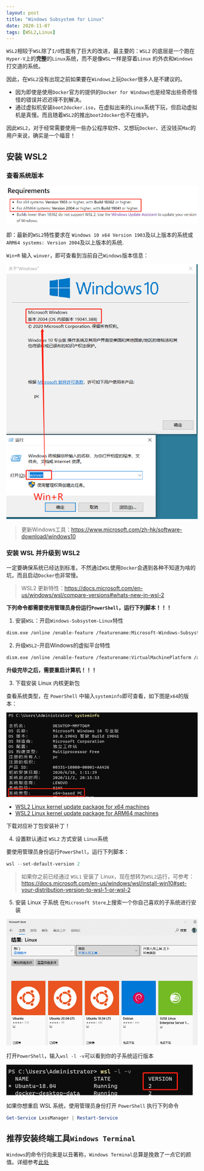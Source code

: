 ```yaml
---
layout: post
title: "Windows Subsystem for Linux"
date: 2020-11-07
tags: [WSL2,Linux]
---
```


`WSL2`相较于`WSL`除了`I/O`性能有了巨大的改进，最主要的：`WSL2` 的底层是一个跑在`Hyper-V`上的**完整**的`Linux`系统，而不是像`WSL`一样是穿着`Linux` 的外衣和`Windows`打交道的系统。

因此，在`WSL2`没有出现之前如果要在`Windows`上玩`Docker`很多人是不建议的。
- 因为即使是使用`Docker`官方的提供的`Docker for Windows`也是经常出些奇奇怪怪的错误并迟迟得不到解决。
- 通过虚拟机安装`boot2docker.iso`，在虚拟出来的`Linux`系统下玩，但启动虚拟机是真慢。而且随着`WSL2`的推出`boot2docker`也不在维护。

因此`WSL2`，对于经常需要使用一些办公程序软件、又想玩`Docker`、还没钱买`Mac`的用户来说，确实是一个福音！


## 安装 WSL2

### 查看系统版本

![Update to WSL2 Requirements](/images/article/wsl-os-requirements.png)

即：最新的`WSL2`特性要求在 `Windows 10 x64 Version 1903`及以上版本的系统或`ARM64 systems: Version 2004`及以上版本的系统.

`Win+R` 输入 `winver`，即可查看到当前自己`Windows`版本信息：

![winver](/images/article/winver.png)

> 更新Windows工具：https://www.microsoft.com/zh-hk/software-download/windows10

### 安装 WSL 并升级到 WSL2

一定要确保系统已经达到标准，不然通过`WSL`使用`Docker`会遇到各种不知道为啥的坑，而且启动`Docker`也非常慢。
> WSL2 更新特性：https://docs.microsoft.com/en-us/windows/wsl/compare-versions#whats-new-in-wsl-2

**下列命令都需要使用管理员身份运行`PowerShell`，运行下列脚本！！！**
1. 安装`WSL`：开启`Windows-Subsystem-Linux`特性

```sh
dism.exe /online /enable-feature /featurename:Microsoft-Windows-Subsystem-Linux /all /norestart
```

2. 升级`WSL2`-开启Windows的虚拟平台特性

```sh
dism.exe /online /enable-feature /featurename:VirtualMachinePlatform /all /norestart
```

**升级完毕之后，需要重启计算机！！！**

3. 下载安装 Linux 内核更新包

查看系统类型，在 `PowerShell` 中输入`systeminfo`即可查看，如下图是`x64`的版本：

![systeminfo](/images/article/windows-os-systeminfo.png)

- [WSL2 Linux kernel update package for x64 machines](https://wslstorestorage.blob.core.windows.net/wslblob/wsl_update_x64.msi)
- [WSL2 Linux kernel update package for ARM64 machines](https://wslstorestorage.blob.core.windows.net/wslblob/wsl_update_arm64.msi)

下载对应补丁包安装补丁！

4. 设置默认通过 `WSL2` 方式安装 `Linux`系统

要使用管理员身份运行`PowerShell`，运行下列脚本：

```PowerShell
wsl --set-default-version 2
```

> 如果你之前已经通过 `WSL1` 安装了 Linux，现在想转为`WSL2`运行，可参考：https://docs.microsoft.com/en-us/windows/wsl/install-win10#set-your-distribution-version-to-wsl-1-or-wsl-2

5. 安装 Linux 子系统
在`Microsoft Store`上搜索一个你自己喜欢的子系统进行安装

![Microsoft Store Result for search Linux](/images/article/search-linux-in-Microsoft-Store.png)

打开`PowerShell`，输入`wsl -l -v`可以看到你的子系统运行版本

![wsl -l -v](/images/article/wsl-list-version.png)

如果你想重启 WSL 系统，使用管理员身份打开 `PowerShell` 执行下列命令

```powershell
Get-Service LxssManager | Restart-Service
```

## 推荐安装终端工具`Windows Terminal`

`Windows`的命令行向来是以丑著称，`Windows Terminal`总算是挽救了一点它的颜值。详细参考[此处](/2020/11/how-to-use-windows-terminal-gracefully)
